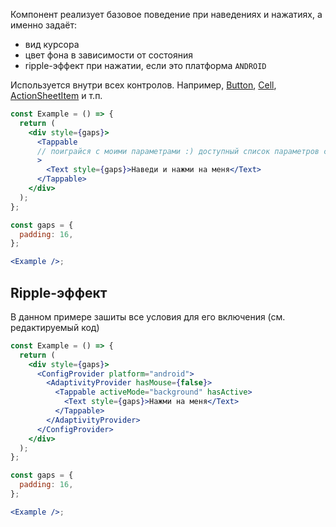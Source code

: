 Компонент реализует базовое поведение при наведениях и нажатиях, а именно задаёт:

- вид курсора
- цвет фона в зависимости от состояния
- ripple-эффект при нажатии, если это платформа `ANDROID`

Используется внутри всех контролов. Например, [Button](https://inomdzhon.github.io/test-action-for-forked-rep/#/Button), [Cell](https://inomdzhon.github.io/test-action-for-forked-rep/#/Cell), [ActionSheetItem](https://inomdzhon.github.io/test-action-for-forked-rep/#/ActionSheetItem) и т.п.

```jsx { "props": { "layout": false, "iframe": false } }
const Example = () => {
  return (
    <div style={gaps}>
      <Tappable
      // поиграйся с моими параметрами :) доступный список параметров см. в конце страницы
      >
        <Text style={gaps}>Наведи и нажми на меня</Text>
      </Tappable>
    </div>
  );
};

const gaps = {
  padding: 16,
};

<Example />;
```

## Ripple-эффект

В данном примере зашиты все условия для его включения (см. редактируемый код)

```jsx { "props": { "layout": false, "iframe": false } }
const Example = () => {
  return (
    <div style={gaps}>
      <ConfigProvider platform="android">
        <AdaptivityProvider hasMouse={false}>
          <Tappable activeMode="background" hasActive>
            <Text style={gaps}>Нажми на меня</Text>
          </Tappable>
        </AdaptivityProvider>
      </ConfigProvider>
    </div>
  );
};

const gaps = {
  padding: 16,
};

<Example />;
```

